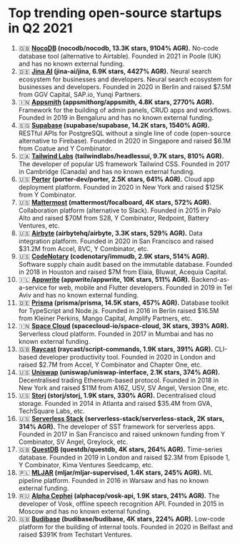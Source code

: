 # Top trending open-source startups in Q2 2021

1. 🇬🇧 **[NocoDB](https://www.nocodb.com/) (nocodb/nocodb, 13.3K stars, 9104% AGR).** No-code database tool (alternative to Airtable). Founded in 2021 in Poole (UK) and has no known external funding.
2. 🇩🇪 **[Jina AI](https://jina.ai/) (jina-ai/jina, 6.9K stars, 4427% AGR).** Neural search ecosystem for businesses and developers. Neural search ecosystem for businesses and developers. Founded in 2020 in Berlin and raised $7.5M from GGV Capital, SAP.io, Yunqi Partners.
3. 🇮🇳 **[Appsmith](https://www.appsmith.com/) (appsmithorg/appsmith, 4.8K stars, 2770% AGR).** Framework for the building of admin panels, CRUD apps and workflows. Founded in 2019 in Bengaluru and has no known external funding.
4. 🇸🇬 **[Supabase](https://supabase.io) (supabase/supabase, 14.2K stars, 1540% AGR).** RESTful APIs for PostgreSQL without a single line of code (open-source alternative to Firebase). Founded in 2020 in Singapore and raised $6.1M from Coatue and Y Combinator.
5. 🇨🇦 **[Tailwind Labs](https://tailwindcss.com/) (tailwindlabs/headlessui, 9.7K stars, 810% AGR).** The developer of popular US framework Tailwind CSS. Founded in 2017 in Cambridge (Canada) and has no known external funding.
6. 🇺🇸 **[Porter](https://www.getporter.dev/) (porter-dev/porter, 2.5K stars, 641% AGR).** Cloud app deployment platform. Founded in 2020 in New York and raised $125K from Y Combinator.
7. 🇺🇸 **[Mattermost](https://mattermost.com/) (mattermost/focalboard, 4K stars, 572% AGR).** Collaboration platform (alternative to Slack). Founded in 2015 in Palo Alto and raised $70M from S28, Y Combinator, Redpoint, Battery Ventures, etc.
8. 🇺🇸 **[Airbyte](https://airbyte.io/) (airbytehq/airbyte, 3.3K stars, 529% AGR).** Data integration platform. Founded in 2020 in San Francisco and raised $31.2M from Accel, 8VC, Y Combinator, etc.
9. 🇺🇸 **[CodeNotary](https://www.codenotary.com/) (codenotary/immudb, 2.9K stars, 514% AGR).** Software supply chain audit based on the immutable database. Founded in 2018 in Houston and raised $7M from Elaia, Bluwat, Acequia Capital.
10. 🇮🇱 **[Appwrite](https://appwrite.io/) (appwrite/appwrite, 10K stars, 511% AGR).** Backend-as-a-service for web, mobile and Flutter developers. Founded in 2019 in Tel Aviv and has no known external funding.
11. 🇩🇪 **[Prisma](https://www.prisma.io) (prisma/prisma, 14.5K stars, 457% AGR).** Database toolkit for TypeScript and Node.js. Founded in 2016 in Berlin raised $16.5M from Kleiner Perkins, Mango Capital, Amplify Partners, etc.
12. 🇮🇳 **[Space Cloud](https://space-cloud.io/) (spacecloud-io/space-cloud, 3K stars, 393% AGR).** Serverless cloud platform. Founded in 2017 in Mumbai and has no known external funding.
13. 🇬🇧 **[Raycast](https://raycast.com/) (raycast/script-commands, 1.9K stars, 391% AGR).** CLI-based developer productivity tool. Founded in 2020 in London and raised $2.7M from Accel, Y Combinator and Chapter One, etc.
14. 🇺🇸 **[Uniswap](https://uniswap.org/) (uniswap/uniswap-interface, 2.1K stars, 374% AGR).** Decentralised trading Ethereum-based protocol. Founded in 2018 in New York and raised $11M from A16Z, USV, SV Angel, Version One, etc.
15. 🇺🇸 **[Storj](https://www.storj.io/) (storj/storj, 1.9K stars, 330% AGR).** Decentralised cloud storage. Founded in 2014 in Atlanta and raised $35.4M from GVA, TechSquare Labs, etc.
16. 🇺🇸 **[Serverless Stack](https://serverless-stack.com/) (serverless-stack/serverless-stack, 2K stars, 314% AGR).** The developer of SST framework for serverless apps. Founded in 2017 in San Francisco and raised unknown funding from Y Combinator, SV Angel, Greylock, etc.
17. 🇬🇧 **[QuestDB](https://questdb.io/) (questdb/questdb, 4K stars, 264% AGR).** Time-series database. Founded in 2019 in London and raised $2.3M from Episode 1, Y Combinator, Kima Ventures Seedcamp, etc.
18. 🇵🇱 **[MLJAR](https://mljar.com/) (mljar/mljar-supervised, 1.4K stars, 245% AGR).** ML pipeline platform. Founded in 2016 in Warsaw and has no known external funding.
19. 🇷🇺 **[Alpha Cephei](https://alphacephei.com/) (alphacep/vosk-api, 1.9K stars, 241% AGR).** The developer of Vosk, offline speech recognition API. Founded in 2015 in Moscow and has no known external funding.
20. 🇬🇧 **[Budibase](https://www.budibase.com/) (budibase/budibase, 4K stars, 224% AGR).** Low-code platform for the building of internal tools. Founded in 2020 in Belfast and raised $391K from Techstart Ventures.
